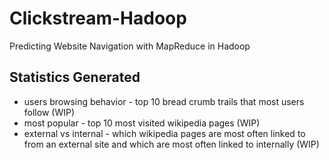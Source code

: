 # Clickstream-Hadoop

Predicting Website Navigation with MapReduce in Hadoop

## Statistics Generated

* users browsing behavior - top 10 bread crumb trails that most users follow (WIP)
* most popular - top 10 most visited wikipedia pages (WIP)
* external vs internal - which wikipedia pages are most often linked to from an external site and which are most often linked to internally (WIP)

